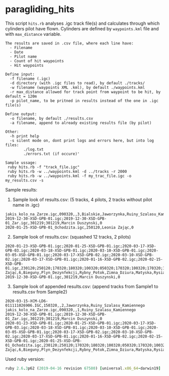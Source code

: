# paragliding_hits

This script `hits.rb` analyses .igc track file(s) and calculates through which cylinders pilot have flown.
Cylinders are defined by `waypoints.kml` file and with `max_distance` variable. 

```
The results are saved in .csv file, where each line have:
  - Filename
  - Date
  - Pilot name
  - Count of hit waypoints
  - Hit waypoints

Define input:
  -f filename (.igc)
  -d directory (with .igc files to read), by default ./tracks/
  -w filename (waypoints XML .kml), by default ./waypoints.kml
  -r max_distance allowed for track point from waypoint to be hit, by default = 120m
  -p pilot_name, to be pritned in results instead of the one in .igc file(s)

Define output:
  -o filename, by default ./results.csv
  -a filename, append to already existing results file (by pilot)

Other:
  -h print help
  -s silent mode on, dont print logs and errors here, but into log files:
		./log.txt
		./errors.txt (if occure)'

Sample ussage:
 ruby hits.rb -f "track_file.igc"
 ruby hits.rb -w ../waypoints.kml -d ../tracks -r 2000
 ruby hits.rb -w ../waypoints.kml -f my_trac_file.igc -o my_results.csv -s
```

Sample results:

1. Sample look of results.csv:
(5 tracks, 4 pilots, 2 tracks without pilot name in .igc)
```2020-03-15-XCM-LD6-011111026906.IGC,150320,,5,Bialskie,Diabli_Kamien,Zapora_Tresna,Jaworzynka,Ruiny_Szalasu_Kamiennego
jakis_kolo_na_Zarze.igc,090320,,3,Bialskie,Jaworzynka,Ruiny_Szalasu_Kamiennego
2019-12-30-XSD-GPB-01.igc;2019-12-30-XSD-GPB-01_Zar.igc,301219;301219,Marcin Duszynski,0
2020-01-25-XSD-GPB-01_Ochodzita.igc,250120,Leonia Zając,0
```

2. Sample look of results.csv:
(squashed 12 tracks, 2 pilots)
```
2020-01-23-XSD-GPB-01.igc;2020-01-25-XSD-GPB-01.igc;2020-03-17-XSD-GPB-03.igc;2020-03-18-XSD-GPB-01.igc;2020-03-10-XSD-GPB-01.igc;2020-03-05-XSD-GPB-01.igc;2020-03-17-XSD-GPB-02.igc;2020-03-10-XSD-GPB-02.igc;2020-03-17-XSD-GPB-01.igc;2020-01-16-XSD-GPB-02.igc;2020-02-15-XSD-GPB-01.igc,230120;250120;170320;180320;100320;050320;170320;100320;170320;160120;150220,Leonia Zając,6,Bieguny,Plyn_Dezynfekcji,Rybny_Potok,Zimna_Dziura,Matyska,Rysianka
2019-12-30-XSD-GPB-01.igc,301219,Marcin Duszynski,0
```

3. Sample look of appended results.csv:
(append tracks from Sample1 to results.csv from Sample2)
```
2020-03-15-XCM-LD6-011111026906.IGC,150320,,2,Jaworzynka,Ruiny_Szalasu_Kamiennego
jakis_kolo_na_Zarze.igc,090320,,1,Ruiny_Szalasu_Kamiennego
2019-12-30-XSD-GPB-01.igc;2019-12-30-XSD-GPB-01_Zar.igc,301219;301219,Marcin Duszynski,0
2020-01-23-XSD-GPB-01.igc;2020-01-25-XSD-GPB-01.igc;2020-03-17-XSD-GPB-03.igc;2020-03-18-XSD-GPB-01.igc;2020-03-10-XSD-GPB-01.igc;2020-03-05-XSD-GPB-01.igc;2020-03-17-XSD-GPB-02.igc;2020-03-10-XSD-GPB-02.igc;2020-03-17-XSD-GPB-01.igc;2020-01-16-XSD-GPB-02.igc;2020-02-15-XSD-GPB-01.igc;2020-01-25-XSD-GPB-01_Ochodzita.igc,230120;250120;170320;180320;100320;050320;170320;100320;170320;160120;150220;250120,Leonia Zając,6,Bieguny,Plyn_Dezynfekcji,Rybny_Potok,Zimna_Dziura,Matyska,Rysianka
```

Used ruby version:
``` ruby -v
ruby 2.6.3p62 (2019-04-16 revision 67580) [universal.x86_64-darwin19]
```
